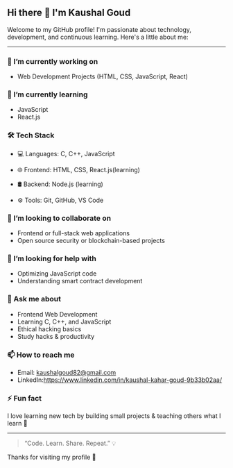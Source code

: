 ## Hi there 👋 I'm Kaushal Goud

Welcome to my GitHub profile! I'm passionate about technology, development, and continuous learning. Here's a little about me:

---

### 🔭 I’m currently working on
- Web Development Projects (HTML, CSS, JavaScript, React)


### 🌱 I’m currently learning
- JavaScript 
- React.js 
### 🛠 Tech Stack
- 💻 Languages: C, C++, JavaScript
- 🌐 Frontend: HTML, CSS, React.js(learning)
- 🛢 Backend: Node.js (learning)

- ⚙️ Tools: Git, GitHub, VS Code



### 👯 I’m looking to collaborate on
- Frontend or full-stack web applications
- Open source security or blockchain-based projects

### 🤔 I’m looking for help with
- Optimizing JavaScript code
- Understanding smart contract development

### 💬 Ask me about
- Frontend Web Development
- Learning C, C++, and JavaScript
- Ethical hacking basics
- Study hacks & productivity

### 📫 How to reach me
- Email: kaushalgoud82@gmail.com
- LinkedIn:https://www.linkedin.com/in/kaushal-kahar-goud-9b33b02aa/




### ⚡ Fun fact
I love learning new tech by building small projects & teaching others what I learn 🚀

---

> “Code. Learn. Share. Repeat.” 💡

Thanks for visiting my profile 🙌
